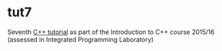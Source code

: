 # tut7

Seventh [C++
tutorial](http://www.doc.ic.ac.uk/~wjk/C++Intro/RobMillerE7.html) as
part of the Introduction to C++ course 2015/16 (assessed in Integrated
Programming Laboratory)

